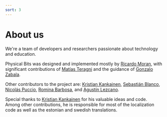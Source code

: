 ```yaml
---
sort: 3
---
```

# About us

We're a team of developers and researchers passionate about technology and education.

Physical Bits was designed and implemented mostly by [Ricardo Moran](https://github.com/RichoM), with significant contributions of [Matías Teragni](https://github.com/MatiasT) and the guidance of [Gonzalo Zabala](https://github.com/gzabala).

Other contributors to the project are: [Kristian Kankainen](https://github.com/kristiank), [Sebastián Blanco](https://github.com/sebasgb), [Nicolás Puccio](https://github.com/NicoPuccio), [Romina Barbosa](https://github.com/RomiBarbosa), and [Agustín Lezcano](https://github.com/Agus-git).

Special thanks to [Kristian Kankainen](https://github.com/kristiank) for his valuable ideas and code. Among other contributions, he is responsible for most of the localization code as well as the estonian and swedish translations.
